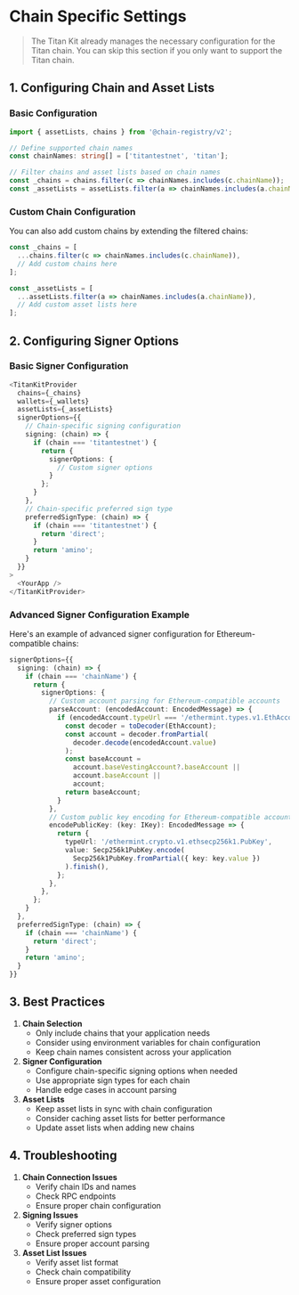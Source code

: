 # Chain Specific Settings

> The Titan Kit already manages the necessary configuration for the Titan chain. You can skip this section if you only want to support the Titan chain.

## 1. Configuring Chain and Asset Lists

### Basic Configuration

```typescript
import { assetLists, chains } from '@chain-registry/v2';

// Define supported chain names
const chainNames: string[] = ['titantestnet', 'titan'];

// Filter chains and asset lists based on chain names
const _chains = chains.filter(c => chainNames.includes(c.chainName));
const _assetLists = assetLists.filter(a => chainNames.includes(a.chainName));
```

### Custom Chain Configuration

You can also add custom chains by extending the filtered chains:

```typescript
const _chains = [
  ...chains.filter(c => chainNames.includes(c.chainName)),
  // Add custom chains here
];

const _assetLists = [
  ...assetLists.filter(a => chainNames.includes(a.chainName)),
  // Add custom asset lists here
];
```

## 2. Configuring Signer Options

### Basic Signer Configuration

```typescript
<TitanKitProvider
  chains={_chains}
  wallets={_wallets}
  assetLists={_assetLists}
  signerOptions={{
    // Chain-specific signing configuration
    signing: (chain) => {
      if (chain === 'titantestnet') {
        return {
          signerOptions: {
            // Custom signer options
          }
        };
      }
    },
    // Chain-specific preferred sign type
    preferredSignType: (chain) => {
      if (chain === 'titantestnet') {
        return 'direct';
      }
      return 'amino';
    }
  }}
>
  <YourApp />
</TitanKitProvider>
```

### Advanced Signer Configuration Example

Here's an example of advanced signer configuration for Ethereum-compatible chains:

```typescript
signerOptions={{
  signing: (chain) => {
    if (chain === 'chainName') {
      return {
        signerOptions: {
          // Custom account parsing for Ethereum-compatible accounts
          parseAccount: (encodedAccount: EncodedMessage) => {
            if (encodedAccount.typeUrl === '/ethermint.types.v1.EthAccount') {
              const decoder = toDecoder(EthAccount);
              const account = decoder.fromPartial(
                decoder.decode(encodedAccount.value)
              );
              const baseAccount =
                account.baseVestingAccount?.baseAccount ||
                account.baseAccount ||
                account;
              return baseAccount;
            }
          },
          // Custom public key encoding for Ethereum-compatible accounts
          encodePublicKey: (key: IKey): EncodedMessage => {
            return {
              typeUrl: '/ethermint.crypto.v1.ethsecp256k1.PubKey',
              value: Secp256k1PubKey.encode(
                Secp256k1PubKey.fromPartial({ key: key.value })
              ).finish(),
            };
          },
        },
      };
    }
  },
  preferredSignType: (chain) => {
    if (chain === 'chainName') {
      return 'direct';
    }
    return 'amino';
  }
}}
```

## 3. Best Practices

1. **Chain Selection**
   * Only include chains that your application needs
   * Consider using environment variables for chain configuration
   * Keep chain names consistent across your application
2. **Signer Configuration**
   * Configure chain-specific signing options when needed
   * Use appropriate sign types for each chain
   * Handle edge cases in account parsing
3. **Asset Lists**
   * Keep asset lists in sync with chain configuration
   * Consider caching asset lists for better performance
   * Update asset lists when adding new chains

## 4. Troubleshooting

1. **Chain Connection Issues**
   * Verify chain IDs and names
   * Check RPC endpoints
   * Ensure proper chain configuration
2. **Signing Issues**
   * Verify signer options
   * Check preferred sign types
   * Ensure proper account parsing
3. **Asset List Issues**
   * Verify asset list format
   * Check chain compatibility
   * Ensure proper asset configuration
